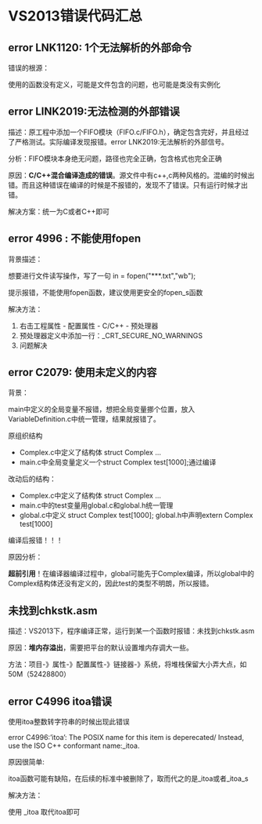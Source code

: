 # VS2013错误代码汇总

## error LNK1120: 1个无法解析的外部命令

错误的根源：

使用的函数没有定义，可能是文件包含的问题，也可能是类没有实例化

## error LINK2019:无法检测的外部错误

描述：原工程中添加一个FIFO模块（FIFO.c/FIFO.h），确定包含完好，并且经过了严格测试。实际编译发现报错。error LNK2019:无法解析的外部信号。

 分析：FIFO模块本身绝无问题，路径也完全正确，包含格式也完全正确

 原因：**C/C++混合编译造成的错误**。源文件中有c++,c两种风格的。混编的时候出错。而且这种错误在编译的时候是不报错的，发现不了错误。只有运行时候才出错。

 解决方案：统一为C或者C++即可

## error 4996 : 不能使用fopen

背景描述：

想要进行文件读写操作，写了一句 in = fopen("***.txt","wb");

提示报错，不能使用fopen函数，建议使用更安全的fopen_s函数

解决方法：

1. 右击工程属性 - 配置属性 - C/C++ - 预处理器
2. 预处理器定义中添加一行：_CRT_SECURE_NO_WARNINGS
3. 问题解决

## error C2079: 使用未定义的内容

背景：

main中定义的全局变量不报错，想把全局变量挪个位置，放入VariableDefinition.c中统一管理，结果就报错了。

原组织结构

- Complex.c中定义了结构体 struct Complex …
- main.c中全局变量定义一个struct Complex test[1000];通过编译

 改动后的结构：

- Complex.c中定义了结构体 struct Complex …
- main.c中的test变量用global.c和global.h统一管理
- global.c中定义 struct Complex test[1000]; global.h中声明extern Complex test[1000]

编译后报错！！！

原因分析：

**超前引用**！在编译器编译过程中，global可能先于Complex编译，所以global中的Complex结构体还没有定义的，因此test的类型不明朗，所以报错。

## 未找到chkstk.asm

描述：VS2013下，程序编译正常，运行到某一个函数时报错：未找到chkstk.asm

 原因：**堆内存溢出**，需要把平台的默认设置堆内存调大一些。

 方法：项目-》属性-》配置属性-》链接器-》系统，将堆栈保留大小弄大点，如50M（52428800）

## error C4996 itoa错误

使用itoa整数转字符串的时候出现此错误

error C4996:’itoa’: The POSIX name for this item is deperecated/ Instead, use the ISO C++ conformant name:_itoa.

 原因很简单:

itoa函数可能有缺陷，在后续的标准中被删除了，取而代之的是_itoa或者_itoa_s

 解决方法：

使用 _itoa 取代itoa即可



